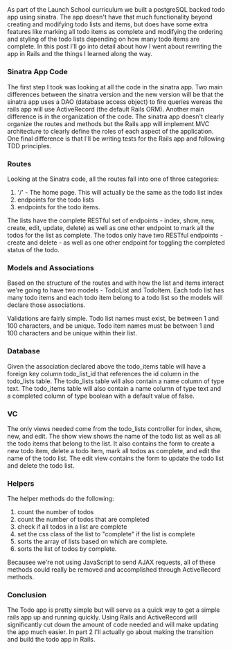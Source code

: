 ##
As part of the Launch School curriculum we built a postgreSQL backed todo app using sinatra. The app doesn't have that much functionality beyond creating and modifying todo lists and items, but does have some extra features like marking all todo items as complete and modifying the ordering and styling of the todo lists depending on how many todo items are complete. In this post I'll go into detail about how I went about rewriting the app in Rails and the things I learned along the way. 

### Sinatra App Code
The first step I took was looking at all the code in the sinatra app. Two main differences between the sinatra version and the new version will be that the sinatra app uses a DAO (database access object) to fire queries wereas the rails app will use ActiveRecord (the default Rails ORM). Another main difference is in the organization of the code. The sinatra app doesn't clearly organize the routes and methods but the Rails app will implement MVC architecture to clearly define the roles of each aspect of the application. One final difference is that I'll be writing tests for the Rails app and following TDD principles. 

### Routes
Looking at the Sinatra code, all the routes fall into one of three categories:
1) '/' - The home page. This will actually be the same as the todo list index
2) endpoints for the todo lists
3) endpoints for the todo items. 

The lists have the complete RESTful set of endpoints - index, show, new, create, edit, update, delete) as well as one other endpoint to mark all the todos for the list as complete. The todos only have two RESTful endpoints - create and delete - as well as one other endpoint for toggling the completed status of the todo. 

### Models and Associations
Based on the structure of the routes and with how the list and items interact we're going to have two models - TodoList and TodoItem. Each todo list has many todo items and each todo item belong to a todo list so the models will declare those associations. 

Validations are fairly simple. Todo list names must exist, be between 1 and 100 characters, and be unique. Todo item names must be between 1 and 100 characters and be unique within their list. 

### Database
Given the association declared above the todo_items table will have a foreign key column todo_list_id that references the id column in the todo_lists table. The todo_lists table will also contain a name column of type text. The todo_items table will also contain a name column of type text and a completed column of type boolean with a default value of false. 


### VC
The only views needed come from the todo_lists controller for index, show, new, and edit. The show view shows the name of the todo list as well as all the todo items that belong to the list. It also contains the form to create a new todo item, delete a todo item, mark all todos as complete, and edit the name of the todo list. The edit view contains the form to update the todo list and delete the todo list.

### Helpers
The helper methods do the following:
1) count the number of todos
2) count the number of todos that are completed
3) check if all todos in a list are complete
4) set the css class of the list to "complete" if the list is complete  
5) sorts the array of lists based on which are complete. 
6) sorts the list of todos by complete. 

Becausee we're not using JavaScript to send AJAX requests, all of these methods could really be removed and accomplished through ActiveRecord methods.

### Conclusion
The Todo app is pretty simple but will serve as a quick way to get a simple rails app up and running quickly. Using Rails and ActiveRecord will significantly cut down the amount of code needed and will make updating the app much easier. In part 2 I'll actually go about making the transition and build the todo app in Rails. 